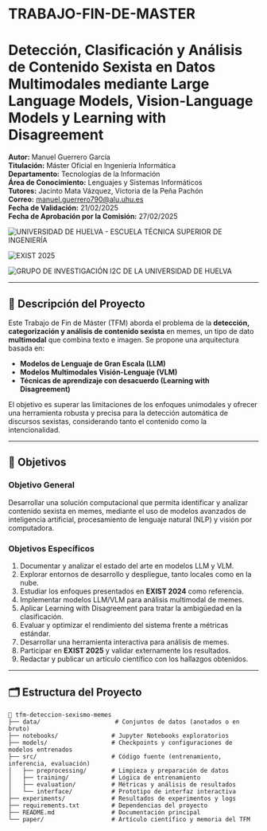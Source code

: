 # TRABAJO-FIN-DE-MASTER

# Detección, Clasificación y Análisis de Contenido Sexista en Datos Multimodales mediante Large Language Models, Vision-Language Models y Learning with Disagreement

**Autor:** Manuel Guerrero García  
**Titulación:** Máster Oficial en Ingeniería Informática  
**Departamento:** Tecnologías de la Información  
**Área de Conocimiento:** Lenguajes y Sistemas Informáticos  
**Tutores:** Jacinto Mata Vázquez, Victoria de la Peña Pachón  
**Correo:** manuel.guerrero790@alu.uhu.es  
**Fecha de Validación:** 21/02/2025  
**Fecha de Aprobación por la Comisión:** 27/02/2025

![UNIVERSIDAD DE HUELVA - ESCUELA TÉCNICA SUPERIOR DE INGENIERÍA](https://pro2tecs.com/wp-content/uploads/2020/06/etsi_uhu_logo.png)


![EXIST 2025](https://nlp.uned.es/exist2025/media/EXIST.png)


![GRUPO DE INVESTIGACIÓN I2C DE LA UNIVERSIDAD DE HUELVA](https://uhu.es/i2c/wp-content/uploads/2019/logo+++.png)

---

## 🧠 Descripción del Proyecto

Este Trabajo de Fin de Máster (TFM) aborda el problema de la **detección, categorización y análisis de contenido sexista** en memes, un tipo de dato **multimodal** que combina texto e imagen. Se propone una arquitectura basada en:

- **Modelos de Lenguaje de Gran Escala (LLM)**
- **Modelos Multimodales Visión-Lenguaje (VLM)**
- **Técnicas de aprendizaje con desacuerdo (Learning with Disagreement)**

El objetivo es superar las limitaciones de los enfoques unimodales y ofrecer una herramienta robusta y precisa para la detección automática de discursos sexistas, considerando tanto el contenido como la intencionalidad.

---

## 🎯 Objetivos

### Objetivo General
Desarrollar una solución computacional que permita identificar y analizar contenido sexista en memes, mediante el uso de modelos avanzados de inteligencia artificial, procesamiento de lenguaje natural (NLP) y visión por computadora.

### Objetivos Específicos

1. Documentar y analizar el estado del arte en modelos LLM y VLM.
2. Explorar entornos de desarrollo y despliegue, tanto locales como en la nube.
3. Estudiar los enfoques presentados en **EXIST 2024** como referencia.
4. Implementar modelos LLM/VLM para análisis multimodal de memes.
5. Aplicar Learning with Disagreement para tratar la ambigüedad en la clasificación.
6. Evaluar y optimizar el rendimiento del sistema frente a métricas estándar.
7. Desarrollar una herramienta interactiva para análisis de memes.
8. Participar en **EXIST 2025** y validar externamente los resultados.
9. Redactar y publicar un artículo científico con los hallazgos obtenidos.

---

## 🗂️ Estructura del Proyecto

```plaintext
📁 tfm-deteccion-sexismo-memes
├── data/                     # Conjuntos de datos (anotados o en bruto)
├── notebooks/               # Jupyter Notebooks exploratorios
├── models/                  # Checkpoints y configuraciones de modelos entrenados
├── src/                     # Código fuente (entrenamiento, inferencia, evaluación)
│   ├── preprocessing/       # Limpieza y preparación de datos
│   ├── training/            # Lógica de entrenamiento
│   ├── evaluation/          # Métricas y análisis de resultados
│   └── interface/           # Prototipo de interfaz interactiva
├── experiments/             # Resultados de experimentos y logs
├── requirements.txt         # Dependencias del proyecto
├── README.md                # Documentación principal
└── paper/                   # Artículo científico y memoria del TFM
